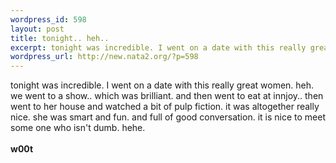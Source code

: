 ```yaml
--- 
wordpress_id: 598
layout: post
title: tonight.. heh..
excerpt: tonight was incredible. I went on a date with this really great women. heh. we went to a show.. which was brilliant. and then went to eat at innjoy.. then went to her house and watched a bit of pulp fiction. it was altogether really nice. she was smart and fun. and full of good conversation. it is nice to meet some one who isn't dumb. hehe. w00t
wordpress_url: http://new.nata2.org/?p=598
---
```

tonight was incredible. I went on a date with this really great women. heh. we went to a show.. which was brilliant. and then went to eat at innjoy.. then went to her house and watched a bit of pulp fiction. it was altogether really nice. she was smart and fun. and full of good conversation. it is nice to meet some one who isn't dumb. hehe. <br/><br/><b>w00t</b>
